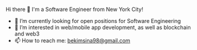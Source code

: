 Hi there 👋 I'm a Software Engineer from New York City!

- 🔭 I’m currently looking for open positions for Software Engineering 
- 🌱 I’m interested in web/mobile app development, as well as blockchain and web3
- 📫 How to reach me: bekimsina98@gmail.com

